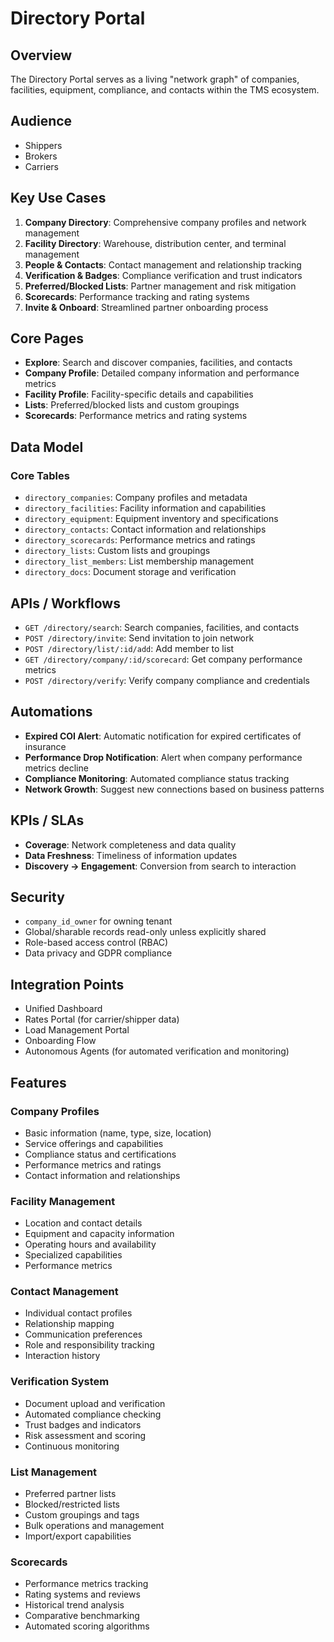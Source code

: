 # Directory Portal

## Overview
The Directory Portal serves as a living "network graph" of companies, facilities, equipment, compliance, and contacts within the TMS ecosystem.

## Audience
- Shippers
- Brokers
- Carriers

## Key Use Cases
1. **Company Directory**: Comprehensive company profiles and network management
2. **Facility Directory**: Warehouse, distribution center, and terminal management
3. **People & Contacts**: Contact management and relationship tracking
4. **Verification & Badges**: Compliance verification and trust indicators
5. **Preferred/Blocked Lists**: Partner management and risk mitigation
6. **Scorecards**: Performance tracking and rating systems
7. **Invite & Onboard**: Streamlined partner onboarding process

## Core Pages
- **Explore**: Search and discover companies, facilities, and contacts
- **Company Profile**: Detailed company information and performance metrics
- **Facility Profile**: Facility-specific details and capabilities
- **Lists**: Preferred/blocked lists and custom groupings
- **Scorecards**: Performance metrics and rating systems

## Data Model
### Core Tables
- `directory_companies`: Company profiles and metadata
- `directory_facilities`: Facility information and capabilities
- `directory_equipment`: Equipment inventory and specifications
- `directory_contacts`: Contact information and relationships
- `directory_scorecards`: Performance metrics and ratings
- `directory_lists`: Custom lists and groupings
- `directory_list_members`: List membership management
- `directory_docs`: Document storage and verification

## APIs / Workflows
- `GET /directory/search`: Search companies, facilities, and contacts
- `POST /directory/invite`: Send invitation to join network
- `POST /directory/list/:id/add`: Add member to list
- `GET /directory/company/:id/scorecard`: Get company performance metrics
- `POST /directory/verify`: Verify company compliance and credentials

## Automations
- **Expired COI Alert**: Automatic notification for expired certificates of insurance
- **Performance Drop Notification**: Alert when company performance metrics decline
- **Compliance Monitoring**: Automated compliance status tracking
- **Network Growth**: Suggest new connections based on business patterns

## KPIs / SLAs
- **Coverage**: Network completeness and data quality
- **Data Freshness**: Timeliness of information updates
- **Discovery → Engagement**: Conversion from search to interaction

## Security
- `company_id_owner` for owning tenant
- Global/sharable records read-only unless explicitly shared
- Role-based access control (RBAC)
- Data privacy and GDPR compliance

## Integration Points
- Unified Dashboard
- Rates Portal (for carrier/shipper data)
- Load Management Portal
- Onboarding Flow
- Autonomous Agents (for automated verification and monitoring)

## Features
### Company Profiles
- Basic information (name, type, size, location)
- Service offerings and capabilities
- Compliance status and certifications
- Performance metrics and ratings
- Contact information and relationships

### Facility Management
- Location and contact details
- Equipment and capacity information
- Operating hours and availability
- Specialized capabilities
- Performance metrics

### Contact Management
- Individual contact profiles
- Relationship mapping
- Communication preferences
- Role and responsibility tracking
- Interaction history

### Verification System
- Document upload and verification
- Automated compliance checking
- Trust badges and indicators
- Risk assessment and scoring
- Continuous monitoring

### List Management
- Preferred partner lists
- Blocked/restricted lists
- Custom groupings and tags
- Bulk operations and management
- Import/export capabilities

### Scorecards
- Performance metrics tracking
- Rating systems and reviews
- Historical trend analysis
- Comparative benchmarking
- Automated scoring algorithms
